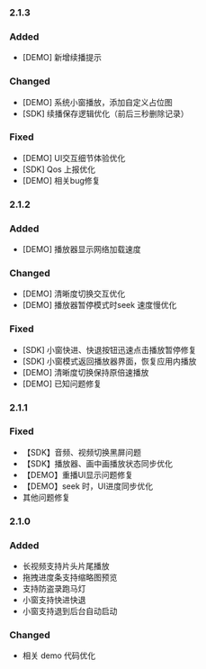 ### 2.1.3
### Added
- [DEMO] 新增续播提示

### Changed
- [DEMO] 系统小窗播放，添加自定义占位图
- [SDK] 续播保存逻辑优化（前后三秒删除记录）

### Fixed
- [DEMO] UI交互细节体验优化
- [SDK] Qos 上报优化
- [DEMO] 相关bug修复

### 2.1.2
### Added
- [DEMO] 播放器显示网络加载速度
### Changed
- [DEMO] 清晰度切换交互优化
- [DEMO] 播放器暂停模式时seek 速度慢优化
### Fixed
- [SDK] 小窗快进、快退按钮迅速点击播放暂停修复
- [SDK] 小窗模式返回播放器界面，恢复应用内播放
- [DEMO] 清晰度切换保持原倍速播放
- [DEMO] 已知问题修复

### 2.1.1
### Fixed

- 【SDK】音频、视频切换黑屏问题
- 【SDK】播放器、画中画播放状态同步优化
- 【DEMO】重播UI显示问题修复
- 【DEMO】seek 时，UI进度同步优化
- 其他问题修复

### 2.1.0
### Added 

- 长视频支持片头片尾播放
- 拖拽进度条支持缩略图预览
- 支持防盗录跑马灯
- 小窗支持快进快退
- 小窗支持退到后台自动启动

### Changed
- 相关 demo 代码优化
